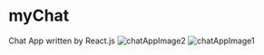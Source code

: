 # myChat
Chat App written by React.js
![chatAppImage2](https://github.com/AtaSahin/myChat/assets/80812122/af4642e0-8226-40f0-9eef-8477f9b0433c)
![chatAppImage1](https://github.com/AtaSahin/myChat/assets/80812122/3e3e4004-c336-4f6f-a3de-650971326fe4)
